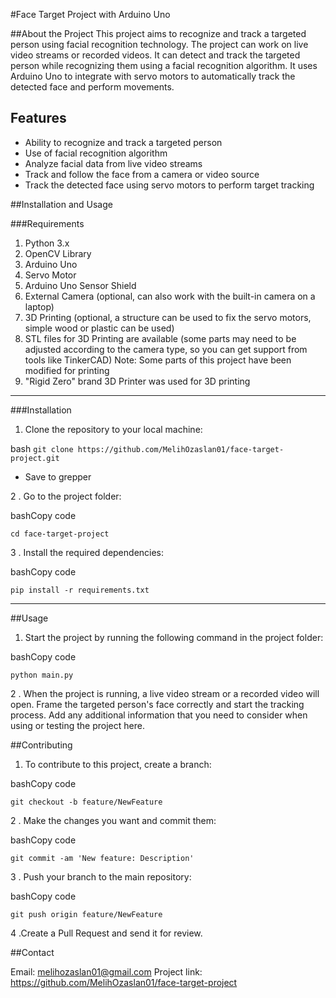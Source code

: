 #Face Target Project with Arduino Uno



##About the Project
This project aims to recognize and track a targeted person using facial recognition technology. The project can work on live video streams or recorded videos. It can detect and track the targeted person while recognizing them using a facial recognition algorithm. It uses Arduino Uno to integrate with servo motors to automatically track the detected face and perform movements.

## Features
- Ability to recognize and track a targeted person
- Use of facial recognition algorithm
- Analyze facial data from live video streams
- Track and follow the face from a camera or video source
- Track the detected face using servo motors to perform target tracking


##Installation and Usage


###Requirements

1. Python 3.x
2. OpenCV Library
3. Arduino Uno
4. Servo Motor
5. Arduino Uno Sensor Shield
6. External Camera (optional, can also work with the built-in camera on a laptop)
7. 3D Printing (optional, a structure can be used to fix the servo motors, simple wood or plastic can be used)
8. STL files for 3D Printing are available (some parts may need to be adjusted according to the camera type, so you can get support from tools like TinkerCAD) Note: Some parts of this project have been modified for printing
9. "Rigid Zero" brand 3D Printer was used for 3D printing

------------



###Installation

1. Clone the repository to your local machine:

 bash
   `git clone https://github.com/MelihOzaslan01/face-target-project.git`

- Save to grepper

2	.  Go to the project folder:

bashCopy code

`cd face-target-project`

3 .	Install the required dependencies:

bashCopy code

`pip install -r requirements.txt`

------------



##Usage

1. Start the project by running the following command in the project folder:

bashCopy code

`python main.py`

2	. When the project is running, a live video stream or a recorded video will open. Frame the targeted person's face correctly and start the tracking process. Add any additional information that you need to consider when using or testing the project here.

##Contributing

1. To contribute to this project, create a branch:

bashCopy code

`git checkout -b feature/NewFeature`

2	.	Make the changes you want and commit them:

bashCopy code

`git commit -am 'New feature: Description'`

3		. Push your branch to the main repository:

bashCopy code

`git push origin feature/NewFeature`

4		.Create a Pull Request and send it for review.

##Contact

Email: melihozaslan01@gmail.com
Project link: https://github.com/MelihOzaslan01/face-target-project
